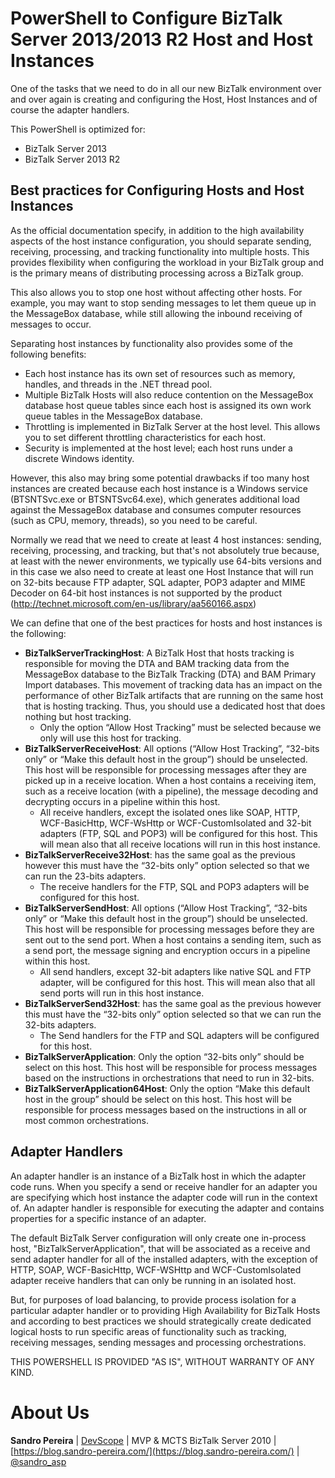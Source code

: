 # PowerShell to Configure BizTalk Server 2013/2013 R2 Host and Host Instances
One of the tasks that we need to do in all our new BizTalk environment over and over again is creating and configuring the Host, Host Instances and of course the adapter handlers.

This PowerShell is optimized for:
* BizTalk Server 2013
* BizTalk Server 2013 R2

## Best practices for Configuring Hosts and Host Instances
As the official documentation specify, in addition to the high availability aspects of the host instance configuration, you should separate sending, receiving, processing, and tracking functionality into multiple hosts. This provides flexibility when configuring the workload in your BizTalk group and is the primary means of distributing processing across a BizTalk group.

This also allows you to stop one host without affecting other hosts. For example, you may want to stop sending messages to let them queue up in the MessageBox database, while still allowing the inbound receiving of messages to occur.

Separating host instances by functionality also provides some of the following benefits:
* Each host instance has its own set of resources such as memory, handles, and threads in the .NET thread pool.
* Multiple BizTalk Hosts will also reduce contention on the MessageBox database host queue tables since each host is assigned its own work queue tables in the MessageBox database.
* Throttling is implemented in BizTalk Server at the host level. This allows you to set different throttling characteristics for each host.
* Security is implemented at the host level; each host runs under a discrete Windows identity.

However, this also may bring some potential drawbacks if too many host instances are created because each host instance is a Windows service (BTSNTSvc.exe or BTSNTSvc64.exe), which generates additional load against the MessageBox database and consumes computer resources (such as CPU, memory, threads), so you need to be careful.

Normally we read that we need to create at least 4 host instances: sending, receiving, processing, and tracking, but that's not absolutely true because, at least with the newer environments, we typically use 64-bits versions and in this case we also need to create at least one Host Instance that will run on 32-bits because FTP adapter, SQL adapter, POP3 adapter and MIME Decoder on 64-bit host instances is not supported by the product (http://technet.microsoft.com/en-us/library/aa560166.aspx)

We can define that one of the best practices for hosts and host instances is the following:
* **BizTalkServerTrackingHost**: A BizTalk Host that hosts tracking is responsible for moving the DTA and BAM tracking data from the MessageBox database to the BizTalk Tracking (DTA) and BAM Primary Import databases. This movement of tracking data has an impact on the performance of other BizTalk artifacts that are running on the same host that is hosting tracking. Thus, you should use a dedicated host that does nothing but host tracking.
  * Only the option “Allow Host Tracking” must be selected because we only will use this host for tracking.
* **BizTalkServerReceiveHost**: All options (“Allow Host Tracking”, “32-bits only” or “Make this default host in the group”) should be unselected. This host will be responsible for processing messages after they are picked up in a receive location. When a host contains a receiving item, such as a receive location (with a pipeline), the message decoding and decrypting occurs in a pipeline within this host. 
  * All receive handlers, except the isolated ones like SOAP, HTTP, WCF-BasicHttp, WCF-WsHttp or WCF-CustomIsolated and 32-bit adapters (FTP, SQL and POP3) will be configured for this host. This will mean also that all receive locations will run in this host instance.
* **BizTalkServerReceive32Host**: has the same goal as the previous however this must have the “32-bits only” option selected so that we can run the 23-bits adapters.
  * The receive handlers for the FTP, SQL and POP3 adapters will be configured for this host.
* **BizTalkServerSendHost**: All options (“Allow Host Tracking”, “32-bits only” or “Make this default host in the group”) should be unselected. This host will be responsible for processing messages before they are sent out to the send port. When a host contains a sending item, such as a send port, the message signing and encryption occurs in a pipeline within this host.
  * All send handlers, except 32-bit adapters like native SQL and FTP adapter, will be configured for this host. This will mean also that all send ports will run in this host instance.
* **BizTalkServerSend32Host**: has the same goal as the previous however this must have the “32-bits only” option selected so that we can run the 32-bits adapters.
  * The Send handlers for the FTP and SQL adapters will be configured for this host.
* **BizTalkServerApplication**: Only the option “32-bits only” should be select on this host. This host will be responsible for process messages based on the instructions in orchestrations that need to run in 32-bits.
* **BizTalkServerApplication64Host**: Only the option “Make this default host in the group” should be select on this host. This host will be responsible for process messages based on the instructions in all or most common orchestrations. 

## Adapter Handlers
An adapter handler is an instance of a BizTalk host in which the adapter code runs. When you specify a send or receive handler for an adapter you are specifying which host instance the adapter code will run in the context of. An adapter handler is responsible for executing the adapter and contains properties for a specific instance of an adapter.

The default BizTalk Server configuration will only create one in-process host, "BizTalkServerApplication", that will be associated as a receive and send adapter handler for all of the installed adapters, with the exception of HTTP, SOAP, WCF-BasicHttp, WCF-WSHttp and WCF-CustomIsolated  adapter receive handlers that can only be running in an isolated host.

But, for purposes of load balancing, to provide process isolation for a particular adapter handler or to providing High Availability for BizTalk Hosts and according to  best practices we should strategically create dedicated logical hosts to run specific areas of functionality such as tracking, receiving messages, sending messages and processing orchestrations.
 
THIS POWERSHELL IS PROVIDED "AS IS", WITHOUT WARRANTY OF ANY KIND.

# About Us
**Sandro Pereira** | [DevScope](http://www.devscope.net/) | MVP & MCTS BizTalk Server 2010 | [https://blog.sandro-pereira.com/](https://blog.sandro-pereira.com/) | [@sandro_asp](https://twitter.com/sandro_asp)